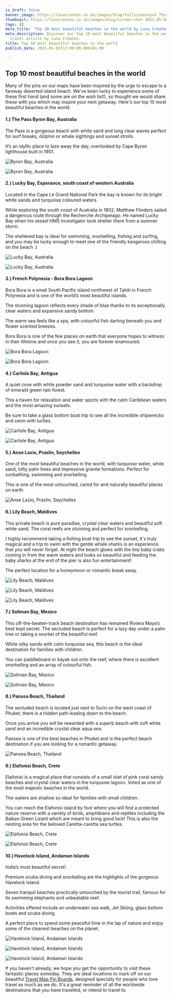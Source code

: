 ```yaml
---
is_draft: false
banner_image: https://lunacreates.co.uk/images/blog/fullsizeoutput_75c0.jpeg
thumbnail: https://lunacreates.co.uk/images/blog/screen-shot-2021-05-08-at-15-51-30.png
tags: []
meta_title: 'Top 10 most beautiful beaches in the world by Luna Creates '
meta_description: Discover our top 10 most beautiful beaches in the world in the latest
  travel article by Luna Creates.
title: Top 10 most beautiful beaches in the world
publish_date: 2021-05-01T12:00:00.000+01:00

---
```

## **Top 10 most beautiful beaches in the world**

Many of the pins on our maps have been inspired by the urge to escape to a faraway deserted island beach. We've been lucky to experience some of these first hand (and some are on the wish list!), so thought we would share these with you which may inspire your next getaway. Here's our top 10 most beautiful beaches in the world.

#### **1.) The Pass Byron Bay, Australia**

The Pass is a gorgeous beach with white sand and long clear waves perfect for surf breaks, dolphin or whale sightings and sunset strolls.

It’s an idyllic place to laze away the day, overlooked by Cape Byron lighthouse built in 1901.

![Byron Bay, Australia](https://lunacreates.co.uk/images/blog/fullsizeoutput_75ba.jpeg)

![Byron Bay, Australia](https://lunacreates.co.uk/images/blog/fullsizeoutput_75bb.jpeg)

#### **2.) Lucky Bay, Esperance, south coast of western Australia**

Located in the Cape Le Grand National Park the bay is known for its bright white sands and turquoise coloured waters.

While exploring the south coast of Australia in 1802, Matthew Flinders sailed a dangerous route through the Recherche Archipelago. He named Lucky Bay when his vessel HMS Investigator took shelter there from a summer storm.

The sheltered bay is ideal for swimming, snorkelling, fishing and surfing, and you may be lucky enough to meet one of the friendly kangaroos chilling on the beach :)

![Lucky Bay, Australia](https://lunacreates.co.uk/images/blog/screen-shot-2021-04-30-at-14-57-09.png)

![Lucky Bay, Australia](https://lunacreates.co.uk/images/blog/fullsizeoutput_75bc.jpeg)

#### **3.) French Polynesia - Bora Bora Lagoon**

Bora Bora is a small South Pacific island northwest of Tahiti in French Polynesia and is one of the world’s most beautiful islands.

The stunning lagoon reflects every shade of blue thanks to its exceptionally clear waters and expansive sandy bottom.

The warm sea feels like a spa, with colourful fish darting beneath you and flower scented breezes.

Bora Bora is one of the few places on earth that everyone hopes to witness in their lifetime and once you see it, you are forever enamoured.

![Bora Bora Lagoon](https://lunacreates.co.uk/images/blog/fullsizeoutput_75c0.jpeg)

![Bora Bora Lagoon](https://lunacreates.co.uk/images/blog/fullsizeoutput_75c1.jpeg)

#### **4.) Carlisle Bay, Antigua**

A quiet cove with white powder sand and turquoise water with a backdrop of emerald green rain forest.

This a haven for relaxation and water sports with the calm Caribbean waters and the most amazing sunsets.

Be sure to take a glass bottom boat trip to see all the incredible shipwrecks and swim with turtles.

![Carlisle Bay, Antigua](https://lunacreates.co.uk/images/blog/fullsizeoutput_75cc.jpeg)

![Carlisle Bay, Antigua](https://lunacreates.co.uk/images/blog/screen-shot-2021-05-08-at-09-02-44.png)

#### **5.) Anse Lazio, Praslin, Seychelles**

One of the most beautiful beaches in the world, with turquoise water, white sand, lofty palm trees and impressive granite formations. Perfect for sunbathing, swimming and snorkelling.

This is one of the most untouched, cared for and naturally beautiful places on earth.

![Anse Lazio, Praslin, Seychelles](https://lunacreates.co.uk/images/blog/screen-shot-2021-05-08-at-15-51-30.png)

#### **6.) Lily Beach, Maldives**

This private beach is pure paradise, crystal clear waters and beautiful soft white sand. The coral reefs are stunning and perfect for snorkelling.

I highly recommend taking a fishing boat trip to see the sunset, it's truly magical and a trip to swim with the gentle whale sharks is an experience that you will never forget. At night the beach glows with the tiny baby crabs coming in from the warm waters and looks so beautiful and feeding the baby sharks at the end of the pier is also fun entertainment!

The perfect location for a honeymoon or romantic break away.

![Lily Beach, Maldives](https://lunacreates.co.uk/images/blog/fullsizeoutput_75ca.jpeg)

![Lily Beach, Maldives](https://lunacreates.co.uk/images/blog/screen-shot-2021-05-08-at-16-05-30.png)

![Lily Beach, Maldives](https://lunacreates.co.uk/images/blog/screen-shot-2021-05-08-at-16-10-15.png)

#### **7.) Soliman Bay, Mexico**

This off-the-beaten-track beach destination has remained Riviera Maya’s best kept secret. The secluded beach is perfect for a lazy day under a palm tree or taking a snorkel of the beautiful reef.

White silky sands with calm turquoise sea, this beach is the ideal destination for families with children.

You can paddleboard or kayak out onto the reef, where there is excellent snorkelling and an array of colourful fish.

![Soliman Bay, Mexico](https://lunacreates.co.uk/images/blog/screen-shot-2021-05-08-at-16-14-06_edited.jpg)

![Soliman Bay, Mexico](https://lunacreates.co.uk/images/blog/fullsizeoutput_75c8.jpeg)

#### **8.) Pansea Beach, Thailand**

The secluded beach is located just next to Surin on the west coast of Phuket, there is a hidden path leading down to the beach.

Once you arrive you will be rewarded with a superb beach with soft white sand and an incredible crystal clear aqua sea.

Pansea is one of the best beaches in Phuket and is the perfect beach destination if you are looking for a romantic getaway.

![Pansea Beach, Thailand](https://lunacreates.co.uk/images/blog/screen-shot-2021-05-08-at-16-21-21.png)

#### **9.) Elafonisi Beach, Crete**

Elafonisi is a magical place that consists of a small islet of pink coral sandy beaches and crystal clear waters in the turquoise lagoon. Voted as one of the most majestic beaches in the world.

The waters are shallow so ideal for families with small children.

You can reach the Elafonisi island by foot where you will find a protected nature reserve with a variety of birds, amphibians and reptiles including the Balkan Green Lizard which are meant to bring good luck! This is also the nesting area for the beloved Caretta-caretta sea turtles.

![Elafonisi Beach, Crete](https://lunacreates.co.uk/images/blog/img_1537.jpg)

![Elafonisi Beach, Crete](https://lunacreates.co.uk/images/blog/img_1538.jpg)

#### **10.) Havelock Island, Andaman Islands**

India’s most beautiful secret!

Premium scuba diving and snorkelling are the highlights of the gorgeous Havelock Island.

Seven tranquil beaches practically untouched by the tourist trail, famous for its swimming elephants and unbeatable reef.

Activities offered include an underwater sea walk, Jet Skiing, glass bottom boats and scuba diving.

A perfect place to spend some peaceful time in the lap of nature and enjoy some of the cleanest beaches on the planet.

![Havelock Island, Andaman Islands](https://lunacreates.co.uk/images/blog/img_1542.jpg)

![Havelock Island, Andaman Islands](https://lunacreates.co.uk/images/blog/screen-shot-2021-05-10-at-14-20-36.png)

![Havelock Island, Andaman Islands](https://lunacreates.co.uk/images/blog/screen-shot-2021-05-10-at-14-19-56.png)

If you haven't already, we hope you get the opportunity to visit these fantastic places someday. They are ideal locations to mark off on our beautiful [Travel Map Pin Boards](https://lunacreates.co.uk/collections/maps/), designed specially for people who love travel as much as we do. It's a great reminder of all the worldwide destinations that you have travelled, or intend to travel to.